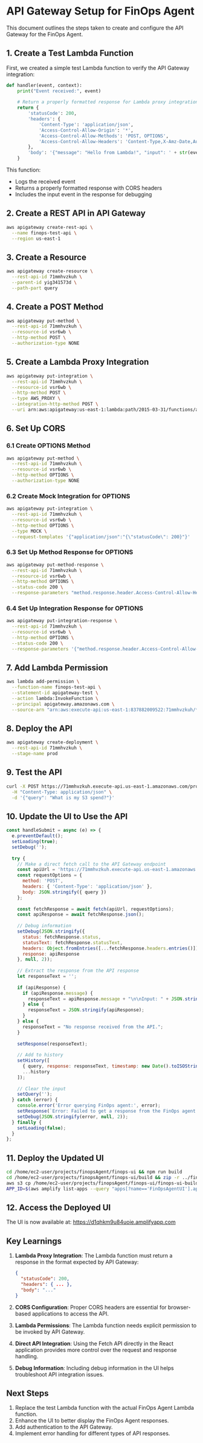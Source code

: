 # API Gateway Setup for FinOps Agent

This document outlines the steps taken to create and configure the API Gateway for the FinOps Agent.

## 1. Create a Test Lambda Function

First, we created a simple test Lambda function to verify the API Gateway integration:

```python
def handler(event, context):
    print("Event received:", event)
    
    # Return a properly formatted response for Lambda proxy integration
    return {
        'statusCode': 200,
        'headers': {
            'Content-Type': 'application/json',
            'Access-Control-Allow-Origin': '*',
            'Access-Control-Allow-Methods': 'POST, OPTIONS',
            'Access-Control-Allow-Headers': 'Content-Type,X-Amz-Date,Authorization,X-Api-Key,X-Amz-Security-Token'
        },
        'body': '{"message": "Hello from Lambda!", "input": ' + str(event) + '}'
    }
```

This function:
- Logs the received event
- Returns a properly formatted response with CORS headers
- Includes the input event in the response for debugging

## 2. Create a REST API in API Gateway

```bash
aws apigateway create-rest-api \
  --name finops-test-api \
  --region us-east-1
```

## 3. Create a Resource

```bash
aws apigateway create-resource \
  --rest-api-id 71mmhvzkuh \
  --parent-id yig341573d \
  --path-part query
```

## 4. Create a POST Method

```bash
aws apigateway put-method \
  --rest-api-id 71mmhvzkuh \
  --resource-id vsr6wb \
  --http-method POST \
  --authorization-type NONE
```

## 5. Create a Lambda Proxy Integration

```bash
aws apigateway put-integration \
  --rest-api-id 71mmhvzkuh \
  --resource-id vsr6wb \
  --http-method POST \
  --type AWS_PROXY \
  --integration-http-method POST \
  --uri arn:aws:apigateway:us-east-1:lambda:path/2015-03-31/functions/arn:aws:lambda:us-east-1:837882009522:function:finops-test-api/invocations
```

## 6. Set Up CORS

### 6.1 Create OPTIONS Method

```bash
aws apigateway put-method \
  --rest-api-id 71mmhvzkuh \
  --resource-id vsr6wb \
  --http-method OPTIONS \
  --authorization-type NONE
```

### 6.2 Create Mock Integration for OPTIONS

```bash
aws apigateway put-integration \
  --rest-api-id 71mmhvzkuh \
  --resource-id vsr6wb \
  --http-method OPTIONS \
  --type MOCK \
  --request-templates '{"application/json":"{\"statusCode\": 200}"}'
```

### 6.3 Set Up Method Response for OPTIONS

```bash
aws apigateway put-method-response \
  --rest-api-id 71mmhvzkuh \
  --resource-id vsr6wb \
  --http-method OPTIONS \
  --status-code 200 \
  --response-parameters "method.response.header.Access-Control-Allow-Headers=true,method.response.header.Access-Control-Allow-Methods=true,method.response.header.Access-Control-Allow-Origin=true"
```

### 6.4 Set Up Integration Response for OPTIONS

```bash
aws apigateway put-integration-response \
  --rest-api-id 71mmhvzkuh \
  --resource-id vsr6wb \
  --http-method OPTIONS \
  --status-code 200 \
  --response-parameters '{"method.response.header.Access-Control-Allow-Headers":"'"'"'Content-Type,X-Amz-Date,Authorization,X-Api-Key,X-Amz-Security-Token'"'"'","method.response.header.Access-Control-Allow-Methods":"'"'"'POST,OPTIONS'"'"'","method.response.header.Access-Control-Allow-Origin":"'"'"'*'"'"'"}'
```

## 7. Add Lambda Permission

```bash
aws lambda add-permission \
  --function-name finops-test-api \
  --statement-id apigateway-test \
  --action lambda:InvokeFunction \
  --principal apigateway.amazonaws.com \
  --source-arn "arn:aws:execute-api:us-east-1:837882009522:71mmhvzkuh/*/POST/query"
```

## 8. Deploy the API

```bash
aws apigateway create-deployment \
  --rest-api-id 71mmhvzkuh \
  --stage-name prod
```

## 9. Test the API

```bash
curl -X POST https://71mmhvzkuh.execute-api.us-east-1.amazonaws.com/prod/query \
  -H "Content-Type: application/json" \
  -d '{"query": "What is my S3 spend?"}'
```

## 10. Update the UI to Use the API

```javascript
const handleSubmit = async (e) => {
  e.preventDefault();
  setLoading(true);
  setDebug('');
  
  try {
    // Make a direct fetch call to the API Gateway endpoint
    const apiUrl = 'https://71mmhvzkuh.execute-api.us-east-1.amazonaws.com/prod/query';
    const requestOptions = {
      method: 'POST',
      headers: { 'Content-Type': 'application/json' },
      body: JSON.stringify({ query })
    };
    
    const fetchResponse = await fetch(apiUrl, requestOptions);
    const apiResponse = await fetchResponse.json();
    
    // Debug information
    setDebug(JSON.stringify({
      status: fetchResponse.status,
      statusText: fetchResponse.statusText,
      headers: Object.fromEntries([...fetchResponse.headers.entries()]),
      response: apiResponse
    }, null, 2));
    
    // Extract the response from the API response
    let responseText = '';
    
    if (apiResponse) {
      if (apiResponse.message) {
        responseText = apiResponse.message + "\n\nInput: " + JSON.stringify(JSON.parse(apiResponse.input.body));
      } else {
        responseText = JSON.stringify(apiResponse);
      }
    } else {
      responseText = "No response received from the API.";
    }
    
    setResponse(responseText);
    
    // Add to history
    setHistory([
      { query, response: responseText, timestamp: new Date().toISOString() },
      ...history
    ]);
    
    // Clear the input
    setQuery('');
  } catch (error) {
    console.error('Error querying FinOps agent:', error);
    setResponse(`Error: Failed to get a response from the FinOps agent.\n\nDetails: ${error.message}`);
    setDebug(JSON.stringify(error, null, 2));
  } finally {
    setLoading(false);
  }
};
```

## 11. Deploy the Updated UI

```bash
cd /home/ec2-user/projects/finopsAgent/finops-ui && npm run build
cd /home/ec2-user/projects/finopsAgent/finops-ui/build && zip -r ../finops-ui-build-direct-api.zip .
aws s3 cp /home/ec2-user/projects/finopsAgent/finops-ui/finops-ui-build-direct-api.zip s3://finops-deployment-packages-062025/finops-ui-build-direct-api.zip
APP_ID=$(aws amplify list-apps --query "apps[?name=='FinOpsAgentUI'].appId" --output text) && aws amplify start-deployment --app-id $APP_ID --branch-name main --source-url s3://finops-deployment-packages-062025/finops-ui-build-direct-api.zip
```

## 12. Access the Deployed UI

The UI is now available at: https://d1qhkm9u84uoie.amplifyapp.com

## Key Learnings

1. **Lambda Proxy Integration**: The Lambda function must return a response in the format expected by API Gateway:
   ```json
   {
     "statusCode": 200,
     "headers": { ... },
     "body": "..."
   }
   ```

2. **CORS Configuration**: Proper CORS headers are essential for browser-based applications to access the API.

3. **Lambda Permissions**: The Lambda function needs explicit permission to be invoked by API Gateway.

4. **Direct API Integration**: Using the Fetch API directly in the React application provides more control over the request and response handling.

5. **Debug Information**: Including debug information in the UI helps troubleshoot API integration issues.

## Next Steps

1. Replace the test Lambda function with the actual FinOps Agent Lambda function.
2. Enhance the UI to better display the FinOps Agent responses.
3. Add authentication to the API Gateway.
4. Implement error handling for different types of API responses.
